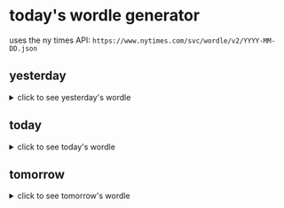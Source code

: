 # today's wordle generator

uses the ny times API: `https://www.nytimes.com/svc/wordle/v2/YYYY-MM-DD.json`

## yesterday

<details>
    <summary>click to see yesterday's wordle</summary>

    melon

</details>

## today

<details>
    <summary>click to see today's wordle</summary>

    hence

</details>

## tomorrow

<details>
    <summary>click to see tomorrow's wordle</summary>

    crowd

</details>
